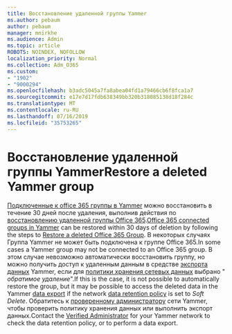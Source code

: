 ```yaml
---
title: Восстановление удаленной группы Yammer
ms.author: pebaum
author: pebaum
manager: mnirkhe
ms.audience: Admin
ms.topic: article
ROBOTS: NOINDEX, NOFOLLOW
localization_priority: Normal
ms.collection: Adm_O365
ms.custom:
- "1902"
- "9000294"
ms.openlocfilehash: b3adc5045a7fa8abea04fd1a79466cb6f8fca1a7
ms.sourcegitcommit: e17e7d17fdb638349bb320b318085138d18f284c
ms.translationtype: MT
ms.contentlocale: ru-RU
ms.lasthandoff: 07/16/2019
ms.locfileid: "35753265"
---
```

# <a name="restore-a-deleted-yammer-group"></a><span data-ttu-id="054b3-102">Восстановление удаленной группы Yammer</span><span class="sxs-lookup"><span data-stu-id="054b3-102">Restore a deleted Yammer group</span></span>

<span data-ttu-id="054b3-103">[Подключенные к office 365 группы в Yammer](https://docs.microsoft.com/yammer/manage-yammer-groups/yammer-and-office-365-groups) можно восстановить в течение 30 дней после удаления, выполнив действия по [восстановлению удаленной группы Office 365](https://support.office.com/article/restore-a-deleted-office-365-group-b7c66b59-657a-4e1a-8aa0-8163b1f4eb54).</span><span class="sxs-lookup"><span data-stu-id="054b3-103">[Office 365 connected groups in Yammer](https://docs.microsoft.com/yammer/manage-yammer-groups/yammer-and-office-365-groups) can be restored within 30 days of deletion by following the steps to [Restore a deleted Office 365 Group](https://support.office.com/article/restore-a-deleted-office-365-group-b7c66b59-657a-4e1a-8aa0-8163b1f4eb54).</span></span>
<span data-ttu-id="054b3-104">В некоторых случаях Группа Yammer не может быть подключена к группе Office 365.</span><span class="sxs-lookup"><span data-stu-id="054b3-104">In some cases a Yammer group may not be connected to an Office 365 group.</span></span> <span data-ttu-id="054b3-105">В этом случае невозможно автоматически восстановить группу, но можно получить доступ к удаленным данным в средстве [экспорта данных](https://docs.microsoft.com/yammer/manage-security-and-compliance/export-yammer-enterprise-data) Yammer, если для [политики хранения сетевых данных](https://docs.microsoft.com/yammer/manage-security-and-compliance/manage-data-compliance) выбрано " *обратимое удаление*".</span><span class="sxs-lookup"><span data-stu-id="054b3-105">If this is the case, it is not possible to automatically restore the group, but it may be possible to access the deleted data in the Yammer [data export](https://docs.microsoft.com/yammer/manage-security-and-compliance/export-yammer-enterprise-data) if the network [data retention policy](https://docs.microsoft.com/yammer/manage-security-and-compliance/manage-data-compliance) is set to *Soft Delete*.</span></span> <span data-ttu-id="054b3-106">Обратитесь к [проверенному администратору](https://docs.microsoft.com/yammer/manage-yammer-users/manage-yammer-admins) сети Yammer, чтобы проверить политику хранения данных или выполнить экспорт данных.</span><span class="sxs-lookup"><span data-stu-id="054b3-106">Contact the [Verified Administrator](https://docs.microsoft.com/yammer/manage-yammer-users/manage-yammer-admins) for your Yammer network to check the data retention policy, or to perform a data export.</span></span>
